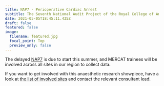 ```yaml
---
title: NAP7 - Perioperative Cardiac Arrest
subtitle: The Seventh National Audit Project of the Royal College of Anaesthetists
date: 2021-05-05T18:45:11.435Z
draft: false
featured: false
image:
  filename: featured.jpg
  focal_point: Top
  preview_only: false
---
```

The delayed [NAP7](https://www.nationalauditprojects.org.uk/NAP7-Home) is due to start this summer, and MERCAT trainees will be involved across all sites in our region to collect data.

If you want to get involved with this anaesthetic research showpiece, have a look at [the list of involved sites](https://www.nationalauditprojects.org.uk/NAP7-Sites#pt) and contact the relevant consultant lead.
